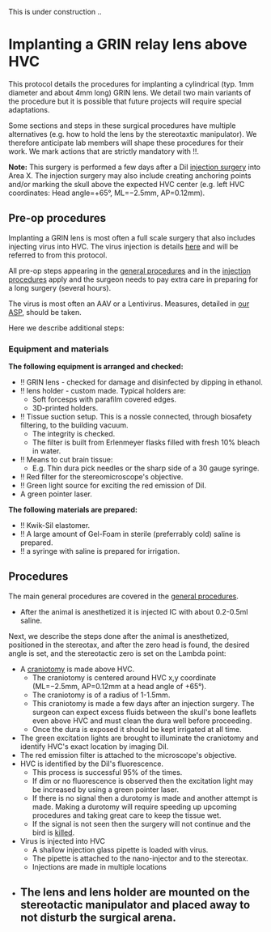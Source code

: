 This is under construction ..
# Implanting a GRIN relay lens above HVC

This protocol details the procedures for implanting a cylindrical (typ. 1mm diameter and about 4mm long) GRIN lens. We detail two main variants of the procedure but it is possible that future projects will require special adaptations. 

Some sections and steps in these surgical procedures have multiple alternatives (e.g. how to hold the lens by the stereotaxtic manipulator). We therefore anticipate lab members will shape these procedures for their work. We mark actions that are strictly mandatory with :bangbang:.

**Note:** This surgery is performed a few days after a DiI [injection surgery](https://github.com/NeuralSyntaxLab/lab-handbook/blob/main/Surgical%20Procedures/Injecting_into_the_brain.md) into Area X. The injection surgery may also include creating anchoring points and/or marking the skull above the expected HVC center (e.g. left HVC coordinates: Head angle=+65°, ML=−2.5mm, AP=0.12mm).

## Pre-op procedures
Implanting a GRIN lens is most often a full scale surgery that also includes injecting virus into HVC. The virus injection is details [here](https://github.com/NeuralSyntaxLab/lab-handbook/blob/main/Surgical%20Procedures/Injecting_into_the_brain.md) and will be referred to from this protocol.  

All pre-op steps appearing in the [general procedures](https://github.com/NeuralSyntaxLab/lab-handbook/blob/main/Surgical%20Procedures/general_surgical_procedures.md) and in the [injection procedures](https://github.com/NeuralSyntaxLab/lab-handbook/blob/main/Surgical%20Procedures/Injecting_into_the_brain.md) apply and the surgeon needs to pay extra care in preparing for a long surgery (several hours).

The virus is most often an AAV or a Lentivirus. Measures, detailed in [our ASP](https://github.com/NeuralSyntaxLab/lab-handbook/blob/main/Annual%20Safety%20Program/asp_cohenlab_uptodate.pdf), should be taken.

Here we describe additional steps:
### Equipment and materials
**The following equipment is arranged and checked:**
* :bangbang: GRIN lens - checked for damage and disinfected by dipping in ethanol.
* :bangbang: lens holder - custom made. Typical holders are:
	- Soft forcesps with parafilm covered edges.
	- 3D-printed holders.
* :bangbang: Tissue suction setup. This is a nossle connected, through biosafety filtering, to the building vacuum.
	- The integrity is checked.
	- The filter is built from Erlenmeyer flasks filled with fresh 10% bleach in water.
* :bangbang: Means to cut brain tissue:
	- E.g. Thin dura pick needles or the sharp side of a 30 gauge syringe. 
* :bangbang: Red filter for the stereomicroscope's objective.
* :bangbang: Green light source for exciting the red emission of DiI.
* A green pointer laser.

**The following materials are prepared:**
* :bangbang: Kwik-Sil elastomer.
* :bangbang: A large amount of Gel-Foam in sterile (preferrably cold) saline is prepared.
* :bangbang: a syringe with saline is prepared for irrigation.

## Procedures
The main general procedures are covered in the [general procedures](https://github.com/NeuralSyntaxLab/lab-handbook/blob/main/Surgical%20Procedures/general_surgical_procedures.md). 

* After the animal is anesthetized it is injected IC with about 0.2-0.5ml saline. 

Next, we describe the steps done after the animal is anesthetized, positioned in the stereotax, and after the zero head is found, the desired angle is set, and the stereotactic zero is set on the Lambda point:
* A [craniotomy](https://github.com/NeuralSyntaxLab/lab-handbook/blob/main/Surgical%20Procedures/general_surgical_procedures.md#craniotomy) is made above HVC.
	- The craniotomy is centered around HVC x,y coordinate (ML=−2.5mm, AP=0.12mm at a head angle of +65°).
	- The craniotomy is of a radius of 1-1.5mm.
	- This craniotomy is made a few days after an injection surgery. The surgeon can expect excess fluids between the skull's bone leaflets even above HVC and must clean the dura well before proceeding.
	- Once the dura is exposed it should be kept irrigated at all time. 
* The green excitation lights are brought to illuminate the craniotomy and identify HVC's exact location by imaging DiI.
* The red emission filter is attached to the microscope's objective.
* HVC is identified by the DiI's fluorescence.
	- This process is successful 95% of the times.
	- If dim or no fluorescence is observed then the excitation light may be increased by using a green pointer laser.
	- If there is no signal then a durotomy is made and another attempt is made. Making a durotomy will require speeding up upcoming procedures and taking great care to keep the tissue wet.
	- If the signal is not seen then the surgery will not continue and the bird is [killed](https://github.com/NeuralSyntaxLab/lab-handbook/blob/main/Animal%20Wellfare%20and%20Euthanasia/EuthanasiaProrotocls.md).
* Virus is injected into HVC
	- A shallow injection glass pipette is loaded with virus.
	- The pipette is attached to the nano-injector and to the stereotax.
	- Injections are made in multiple locations
* The lens and lens holder are mounted on the stereotactic manipulator and placed away to not disturb the surgical arena.
	- 